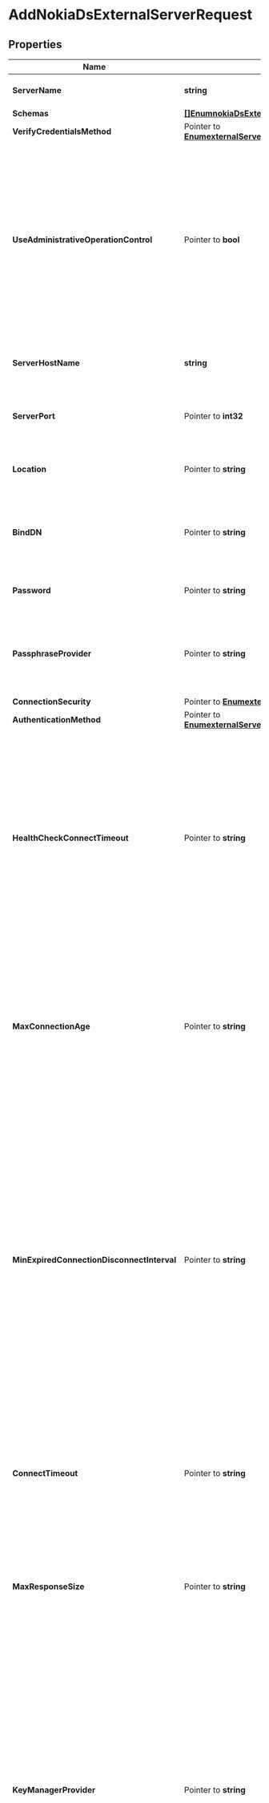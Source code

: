 # AddNokiaDsExternalServerRequest

## Properties

Name | Type | Description | Notes
------------ | ------------- | ------------- | -------------
**ServerName** | **string** | Name of the new External Server | 
**Schemas** | [**[]EnumnokiaDsExternalServerSchemaUrn**](EnumnokiaDsExternalServerSchemaUrn.md) |  | 
**VerifyCredentialsMethod** | Pointer to [**EnumexternalServerVerifyCredentialsMethodProp**](EnumexternalServerVerifyCredentialsMethodProp.md) |  | [optional] 
**UseAdministrativeOperationControl** | Pointer to **bool** | Indicates whether to include the administrative operation request control in requests sent to this server which are intended for administrative operations (e.g., health checking) rather than requests directly from clients. | [optional] 
**ServerHostName** | **string** | The host name or IP address of the target LDAP server. | 
**ServerPort** | Pointer to **int32** | The port number on which the server listens for requests. | [optional] 
**Location** | Pointer to **string** | Specifies the location for the LDAP External Server. | [optional] 
**BindDN** | Pointer to **string** | The DN to use to bind to the target LDAP server if simple authentication is required. | [optional] 
**Password** | Pointer to **string** | The login password for the specified user. | [optional] 
**PassphraseProvider** | Pointer to **string** | The passphrase provider to use to obtain the login password for the specified user. | [optional] 
**ConnectionSecurity** | Pointer to [**EnumexternalServerConnectionSecurityProp**](EnumexternalServerConnectionSecurityProp.md) |  | [optional] 
**AuthenticationMethod** | Pointer to [**EnumexternalServerNokiaDsAuthenticationMethodProp**](EnumexternalServerNokiaDsAuthenticationMethodProp.md) |  | [optional] 
**HealthCheckConnectTimeout** | Pointer to **string** | Specifies the maximum length of time to wait for a connection to be established for the purpose of performing a health check. If the connection cannot be established within this length of time, the server will be classified as unavailable. | [optional] 
**MaxConnectionAge** | Pointer to **string** | Specifies the maximum length of time that connections to this server should be allowed to remain established before being closed and replaced with newly-established connections. | [optional] 
**MinExpiredConnectionDisconnectInterval** | Pointer to **string** | Specifies the minimum length of time that should pass between connection closures as a result of the connections being established for longer than the maximum connection age. This may help avoid cases in which a large number of connections are closed and re-established in a short period of time because of the maximum connection age. | [optional] 
**ConnectTimeout** | Pointer to **string** | Specifies the maximum length of time to wait for a connection to be established before giving up and considering the server unavailable. | [optional] 
**MaxResponseSize** | Pointer to **string** | Specifies the maximum response size that should be supported for messages received from the LDAP external server. | [optional] 
**KeyManagerProvider** | Pointer to **string** | The key manager provider to use if SSL or StartTLS is to be used for connection-level security. When specifying a value for this property (except when using the Null key manager provider) you must ensure that the external server trusts this server&#39;s public certificate by adding this server&#39;s public certificate to the external server&#39;s trust store. | [optional] 
**TrustManagerProvider** | Pointer to **string** | The trust manager provider to use if SSL or StartTLS is to be used for connection-level security. | [optional] 
**InitialConnections** | Pointer to **int32** | The number of connections to initially establish to the LDAP external server. A value of zero indicates that the number of connections should be dynamically based on the number of available worker threads. This will be ignored when using a thread-local connection pool. | [optional] 
**MaxConnections** | Pointer to **int32** | The maximum number of concurrent connections to maintain for the LDAP external server. A value of zero indicates that the number of connections should be dynamically based on the number of available worker threads. This will be ignored when using a thread-local connection pool. | [optional] 
**DefunctConnectionResultCode** | Pointer to [**[]EnumexternalServerDefunctConnectionResultCodeProp**](EnumexternalServerDefunctConnectionResultCodeProp.md) |  | [optional] 
**AbandonOnTimeout** | Pointer to **bool** | Indicates whether to send an abandon request for an operation for which a response timeout is encountered. A request which has timed out on one server may be retried on another server regardless of whether an abandon request is sent, but if the initial attempt is not abandoned then a long-running operation may unnecessarily continue to consume processing resources on the initial server. | [optional] 
**Description** | Pointer to **string** | A description for this External Server | [optional] 

## Methods

### NewAddNokiaDsExternalServerRequest

`func NewAddNokiaDsExternalServerRequest(serverName string, schemas []EnumnokiaDsExternalServerSchemaUrn, serverHostName string, ) *AddNokiaDsExternalServerRequest`

NewAddNokiaDsExternalServerRequest instantiates a new AddNokiaDsExternalServerRequest object
This constructor will assign default values to properties that have it defined,
and makes sure properties required by API are set, but the set of arguments
will change when the set of required properties is changed

### NewAddNokiaDsExternalServerRequestWithDefaults

`func NewAddNokiaDsExternalServerRequestWithDefaults() *AddNokiaDsExternalServerRequest`

NewAddNokiaDsExternalServerRequestWithDefaults instantiates a new AddNokiaDsExternalServerRequest object
This constructor will only assign default values to properties that have it defined,
but it doesn't guarantee that properties required by API are set

### GetServerName

`func (o *AddNokiaDsExternalServerRequest) GetServerName() string`

GetServerName returns the ServerName field if non-nil, zero value otherwise.

### GetServerNameOk

`func (o *AddNokiaDsExternalServerRequest) GetServerNameOk() (*string, bool)`

GetServerNameOk returns a tuple with the ServerName field if it's non-nil, zero value otherwise
and a boolean to check if the value has been set.

### SetServerName

`func (o *AddNokiaDsExternalServerRequest) SetServerName(v string)`

SetServerName sets ServerName field to given value.


### GetSchemas

`func (o *AddNokiaDsExternalServerRequest) GetSchemas() []EnumnokiaDsExternalServerSchemaUrn`

GetSchemas returns the Schemas field if non-nil, zero value otherwise.

### GetSchemasOk

`func (o *AddNokiaDsExternalServerRequest) GetSchemasOk() (*[]EnumnokiaDsExternalServerSchemaUrn, bool)`

GetSchemasOk returns a tuple with the Schemas field if it's non-nil, zero value otherwise
and a boolean to check if the value has been set.

### SetSchemas

`func (o *AddNokiaDsExternalServerRequest) SetSchemas(v []EnumnokiaDsExternalServerSchemaUrn)`

SetSchemas sets Schemas field to given value.


### GetVerifyCredentialsMethod

`func (o *AddNokiaDsExternalServerRequest) GetVerifyCredentialsMethod() EnumexternalServerVerifyCredentialsMethodProp`

GetVerifyCredentialsMethod returns the VerifyCredentialsMethod field if non-nil, zero value otherwise.

### GetVerifyCredentialsMethodOk

`func (o *AddNokiaDsExternalServerRequest) GetVerifyCredentialsMethodOk() (*EnumexternalServerVerifyCredentialsMethodProp, bool)`

GetVerifyCredentialsMethodOk returns a tuple with the VerifyCredentialsMethod field if it's non-nil, zero value otherwise
and a boolean to check if the value has been set.

### SetVerifyCredentialsMethod

`func (o *AddNokiaDsExternalServerRequest) SetVerifyCredentialsMethod(v EnumexternalServerVerifyCredentialsMethodProp)`

SetVerifyCredentialsMethod sets VerifyCredentialsMethod field to given value.

### HasVerifyCredentialsMethod

`func (o *AddNokiaDsExternalServerRequest) HasVerifyCredentialsMethod() bool`

HasVerifyCredentialsMethod returns a boolean if a field has been set.

### GetUseAdministrativeOperationControl

`func (o *AddNokiaDsExternalServerRequest) GetUseAdministrativeOperationControl() bool`

GetUseAdministrativeOperationControl returns the UseAdministrativeOperationControl field if non-nil, zero value otherwise.

### GetUseAdministrativeOperationControlOk

`func (o *AddNokiaDsExternalServerRequest) GetUseAdministrativeOperationControlOk() (*bool, bool)`

GetUseAdministrativeOperationControlOk returns a tuple with the UseAdministrativeOperationControl field if it's non-nil, zero value otherwise
and a boolean to check if the value has been set.

### SetUseAdministrativeOperationControl

`func (o *AddNokiaDsExternalServerRequest) SetUseAdministrativeOperationControl(v bool)`

SetUseAdministrativeOperationControl sets UseAdministrativeOperationControl field to given value.

### HasUseAdministrativeOperationControl

`func (o *AddNokiaDsExternalServerRequest) HasUseAdministrativeOperationControl() bool`

HasUseAdministrativeOperationControl returns a boolean if a field has been set.

### GetServerHostName

`func (o *AddNokiaDsExternalServerRequest) GetServerHostName() string`

GetServerHostName returns the ServerHostName field if non-nil, zero value otherwise.

### GetServerHostNameOk

`func (o *AddNokiaDsExternalServerRequest) GetServerHostNameOk() (*string, bool)`

GetServerHostNameOk returns a tuple with the ServerHostName field if it's non-nil, zero value otherwise
and a boolean to check if the value has been set.

### SetServerHostName

`func (o *AddNokiaDsExternalServerRequest) SetServerHostName(v string)`

SetServerHostName sets ServerHostName field to given value.


### GetServerPort

`func (o *AddNokiaDsExternalServerRequest) GetServerPort() int32`

GetServerPort returns the ServerPort field if non-nil, zero value otherwise.

### GetServerPortOk

`func (o *AddNokiaDsExternalServerRequest) GetServerPortOk() (*int32, bool)`

GetServerPortOk returns a tuple with the ServerPort field if it's non-nil, zero value otherwise
and a boolean to check if the value has been set.

### SetServerPort

`func (o *AddNokiaDsExternalServerRequest) SetServerPort(v int32)`

SetServerPort sets ServerPort field to given value.

### HasServerPort

`func (o *AddNokiaDsExternalServerRequest) HasServerPort() bool`

HasServerPort returns a boolean if a field has been set.

### GetLocation

`func (o *AddNokiaDsExternalServerRequest) GetLocation() string`

GetLocation returns the Location field if non-nil, zero value otherwise.

### GetLocationOk

`func (o *AddNokiaDsExternalServerRequest) GetLocationOk() (*string, bool)`

GetLocationOk returns a tuple with the Location field if it's non-nil, zero value otherwise
and a boolean to check if the value has been set.

### SetLocation

`func (o *AddNokiaDsExternalServerRequest) SetLocation(v string)`

SetLocation sets Location field to given value.

### HasLocation

`func (o *AddNokiaDsExternalServerRequest) HasLocation() bool`

HasLocation returns a boolean if a field has been set.

### GetBindDN

`func (o *AddNokiaDsExternalServerRequest) GetBindDN() string`

GetBindDN returns the BindDN field if non-nil, zero value otherwise.

### GetBindDNOk

`func (o *AddNokiaDsExternalServerRequest) GetBindDNOk() (*string, bool)`

GetBindDNOk returns a tuple with the BindDN field if it's non-nil, zero value otherwise
and a boolean to check if the value has been set.

### SetBindDN

`func (o *AddNokiaDsExternalServerRequest) SetBindDN(v string)`

SetBindDN sets BindDN field to given value.

### HasBindDN

`func (o *AddNokiaDsExternalServerRequest) HasBindDN() bool`

HasBindDN returns a boolean if a field has been set.

### GetPassword

`func (o *AddNokiaDsExternalServerRequest) GetPassword() string`

GetPassword returns the Password field if non-nil, zero value otherwise.

### GetPasswordOk

`func (o *AddNokiaDsExternalServerRequest) GetPasswordOk() (*string, bool)`

GetPasswordOk returns a tuple with the Password field if it's non-nil, zero value otherwise
and a boolean to check if the value has been set.

### SetPassword

`func (o *AddNokiaDsExternalServerRequest) SetPassword(v string)`

SetPassword sets Password field to given value.

### HasPassword

`func (o *AddNokiaDsExternalServerRequest) HasPassword() bool`

HasPassword returns a boolean if a field has been set.

### GetPassphraseProvider

`func (o *AddNokiaDsExternalServerRequest) GetPassphraseProvider() string`

GetPassphraseProvider returns the PassphraseProvider field if non-nil, zero value otherwise.

### GetPassphraseProviderOk

`func (o *AddNokiaDsExternalServerRequest) GetPassphraseProviderOk() (*string, bool)`

GetPassphraseProviderOk returns a tuple with the PassphraseProvider field if it's non-nil, zero value otherwise
and a boolean to check if the value has been set.

### SetPassphraseProvider

`func (o *AddNokiaDsExternalServerRequest) SetPassphraseProvider(v string)`

SetPassphraseProvider sets PassphraseProvider field to given value.

### HasPassphraseProvider

`func (o *AddNokiaDsExternalServerRequest) HasPassphraseProvider() bool`

HasPassphraseProvider returns a boolean if a field has been set.

### GetConnectionSecurity

`func (o *AddNokiaDsExternalServerRequest) GetConnectionSecurity() EnumexternalServerConnectionSecurityProp`

GetConnectionSecurity returns the ConnectionSecurity field if non-nil, zero value otherwise.

### GetConnectionSecurityOk

`func (o *AddNokiaDsExternalServerRequest) GetConnectionSecurityOk() (*EnumexternalServerConnectionSecurityProp, bool)`

GetConnectionSecurityOk returns a tuple with the ConnectionSecurity field if it's non-nil, zero value otherwise
and a boolean to check if the value has been set.

### SetConnectionSecurity

`func (o *AddNokiaDsExternalServerRequest) SetConnectionSecurity(v EnumexternalServerConnectionSecurityProp)`

SetConnectionSecurity sets ConnectionSecurity field to given value.

### HasConnectionSecurity

`func (o *AddNokiaDsExternalServerRequest) HasConnectionSecurity() bool`

HasConnectionSecurity returns a boolean if a field has been set.

### GetAuthenticationMethod

`func (o *AddNokiaDsExternalServerRequest) GetAuthenticationMethod() EnumexternalServerNokiaDsAuthenticationMethodProp`

GetAuthenticationMethod returns the AuthenticationMethod field if non-nil, zero value otherwise.

### GetAuthenticationMethodOk

`func (o *AddNokiaDsExternalServerRequest) GetAuthenticationMethodOk() (*EnumexternalServerNokiaDsAuthenticationMethodProp, bool)`

GetAuthenticationMethodOk returns a tuple with the AuthenticationMethod field if it's non-nil, zero value otherwise
and a boolean to check if the value has been set.

### SetAuthenticationMethod

`func (o *AddNokiaDsExternalServerRequest) SetAuthenticationMethod(v EnumexternalServerNokiaDsAuthenticationMethodProp)`

SetAuthenticationMethod sets AuthenticationMethod field to given value.

### HasAuthenticationMethod

`func (o *AddNokiaDsExternalServerRequest) HasAuthenticationMethod() bool`

HasAuthenticationMethod returns a boolean if a field has been set.

### GetHealthCheckConnectTimeout

`func (o *AddNokiaDsExternalServerRequest) GetHealthCheckConnectTimeout() string`

GetHealthCheckConnectTimeout returns the HealthCheckConnectTimeout field if non-nil, zero value otherwise.

### GetHealthCheckConnectTimeoutOk

`func (o *AddNokiaDsExternalServerRequest) GetHealthCheckConnectTimeoutOk() (*string, bool)`

GetHealthCheckConnectTimeoutOk returns a tuple with the HealthCheckConnectTimeout field if it's non-nil, zero value otherwise
and a boolean to check if the value has been set.

### SetHealthCheckConnectTimeout

`func (o *AddNokiaDsExternalServerRequest) SetHealthCheckConnectTimeout(v string)`

SetHealthCheckConnectTimeout sets HealthCheckConnectTimeout field to given value.

### HasHealthCheckConnectTimeout

`func (o *AddNokiaDsExternalServerRequest) HasHealthCheckConnectTimeout() bool`

HasHealthCheckConnectTimeout returns a boolean if a field has been set.

### GetMaxConnectionAge

`func (o *AddNokiaDsExternalServerRequest) GetMaxConnectionAge() string`

GetMaxConnectionAge returns the MaxConnectionAge field if non-nil, zero value otherwise.

### GetMaxConnectionAgeOk

`func (o *AddNokiaDsExternalServerRequest) GetMaxConnectionAgeOk() (*string, bool)`

GetMaxConnectionAgeOk returns a tuple with the MaxConnectionAge field if it's non-nil, zero value otherwise
and a boolean to check if the value has been set.

### SetMaxConnectionAge

`func (o *AddNokiaDsExternalServerRequest) SetMaxConnectionAge(v string)`

SetMaxConnectionAge sets MaxConnectionAge field to given value.

### HasMaxConnectionAge

`func (o *AddNokiaDsExternalServerRequest) HasMaxConnectionAge() bool`

HasMaxConnectionAge returns a boolean if a field has been set.

### GetMinExpiredConnectionDisconnectInterval

`func (o *AddNokiaDsExternalServerRequest) GetMinExpiredConnectionDisconnectInterval() string`

GetMinExpiredConnectionDisconnectInterval returns the MinExpiredConnectionDisconnectInterval field if non-nil, zero value otherwise.

### GetMinExpiredConnectionDisconnectIntervalOk

`func (o *AddNokiaDsExternalServerRequest) GetMinExpiredConnectionDisconnectIntervalOk() (*string, bool)`

GetMinExpiredConnectionDisconnectIntervalOk returns a tuple with the MinExpiredConnectionDisconnectInterval field if it's non-nil, zero value otherwise
and a boolean to check if the value has been set.

### SetMinExpiredConnectionDisconnectInterval

`func (o *AddNokiaDsExternalServerRequest) SetMinExpiredConnectionDisconnectInterval(v string)`

SetMinExpiredConnectionDisconnectInterval sets MinExpiredConnectionDisconnectInterval field to given value.

### HasMinExpiredConnectionDisconnectInterval

`func (o *AddNokiaDsExternalServerRequest) HasMinExpiredConnectionDisconnectInterval() bool`

HasMinExpiredConnectionDisconnectInterval returns a boolean if a field has been set.

### GetConnectTimeout

`func (o *AddNokiaDsExternalServerRequest) GetConnectTimeout() string`

GetConnectTimeout returns the ConnectTimeout field if non-nil, zero value otherwise.

### GetConnectTimeoutOk

`func (o *AddNokiaDsExternalServerRequest) GetConnectTimeoutOk() (*string, bool)`

GetConnectTimeoutOk returns a tuple with the ConnectTimeout field if it's non-nil, zero value otherwise
and a boolean to check if the value has been set.

### SetConnectTimeout

`func (o *AddNokiaDsExternalServerRequest) SetConnectTimeout(v string)`

SetConnectTimeout sets ConnectTimeout field to given value.

### HasConnectTimeout

`func (o *AddNokiaDsExternalServerRequest) HasConnectTimeout() bool`

HasConnectTimeout returns a boolean if a field has been set.

### GetMaxResponseSize

`func (o *AddNokiaDsExternalServerRequest) GetMaxResponseSize() string`

GetMaxResponseSize returns the MaxResponseSize field if non-nil, zero value otherwise.

### GetMaxResponseSizeOk

`func (o *AddNokiaDsExternalServerRequest) GetMaxResponseSizeOk() (*string, bool)`

GetMaxResponseSizeOk returns a tuple with the MaxResponseSize field if it's non-nil, zero value otherwise
and a boolean to check if the value has been set.

### SetMaxResponseSize

`func (o *AddNokiaDsExternalServerRequest) SetMaxResponseSize(v string)`

SetMaxResponseSize sets MaxResponseSize field to given value.

### HasMaxResponseSize

`func (o *AddNokiaDsExternalServerRequest) HasMaxResponseSize() bool`

HasMaxResponseSize returns a boolean if a field has been set.

### GetKeyManagerProvider

`func (o *AddNokiaDsExternalServerRequest) GetKeyManagerProvider() string`

GetKeyManagerProvider returns the KeyManagerProvider field if non-nil, zero value otherwise.

### GetKeyManagerProviderOk

`func (o *AddNokiaDsExternalServerRequest) GetKeyManagerProviderOk() (*string, bool)`

GetKeyManagerProviderOk returns a tuple with the KeyManagerProvider field if it's non-nil, zero value otherwise
and a boolean to check if the value has been set.

### SetKeyManagerProvider

`func (o *AddNokiaDsExternalServerRequest) SetKeyManagerProvider(v string)`

SetKeyManagerProvider sets KeyManagerProvider field to given value.

### HasKeyManagerProvider

`func (o *AddNokiaDsExternalServerRequest) HasKeyManagerProvider() bool`

HasKeyManagerProvider returns a boolean if a field has been set.

### GetTrustManagerProvider

`func (o *AddNokiaDsExternalServerRequest) GetTrustManagerProvider() string`

GetTrustManagerProvider returns the TrustManagerProvider field if non-nil, zero value otherwise.

### GetTrustManagerProviderOk

`func (o *AddNokiaDsExternalServerRequest) GetTrustManagerProviderOk() (*string, bool)`

GetTrustManagerProviderOk returns a tuple with the TrustManagerProvider field if it's non-nil, zero value otherwise
and a boolean to check if the value has been set.

### SetTrustManagerProvider

`func (o *AddNokiaDsExternalServerRequest) SetTrustManagerProvider(v string)`

SetTrustManagerProvider sets TrustManagerProvider field to given value.

### HasTrustManagerProvider

`func (o *AddNokiaDsExternalServerRequest) HasTrustManagerProvider() bool`

HasTrustManagerProvider returns a boolean if a field has been set.

### GetInitialConnections

`func (o *AddNokiaDsExternalServerRequest) GetInitialConnections() int32`

GetInitialConnections returns the InitialConnections field if non-nil, zero value otherwise.

### GetInitialConnectionsOk

`func (o *AddNokiaDsExternalServerRequest) GetInitialConnectionsOk() (*int32, bool)`

GetInitialConnectionsOk returns a tuple with the InitialConnections field if it's non-nil, zero value otherwise
and a boolean to check if the value has been set.

### SetInitialConnections

`func (o *AddNokiaDsExternalServerRequest) SetInitialConnections(v int32)`

SetInitialConnections sets InitialConnections field to given value.

### HasInitialConnections

`func (o *AddNokiaDsExternalServerRequest) HasInitialConnections() bool`

HasInitialConnections returns a boolean if a field has been set.

### GetMaxConnections

`func (o *AddNokiaDsExternalServerRequest) GetMaxConnections() int32`

GetMaxConnections returns the MaxConnections field if non-nil, zero value otherwise.

### GetMaxConnectionsOk

`func (o *AddNokiaDsExternalServerRequest) GetMaxConnectionsOk() (*int32, bool)`

GetMaxConnectionsOk returns a tuple with the MaxConnections field if it's non-nil, zero value otherwise
and a boolean to check if the value has been set.

### SetMaxConnections

`func (o *AddNokiaDsExternalServerRequest) SetMaxConnections(v int32)`

SetMaxConnections sets MaxConnections field to given value.

### HasMaxConnections

`func (o *AddNokiaDsExternalServerRequest) HasMaxConnections() bool`

HasMaxConnections returns a boolean if a field has been set.

### GetDefunctConnectionResultCode

`func (o *AddNokiaDsExternalServerRequest) GetDefunctConnectionResultCode() []EnumexternalServerDefunctConnectionResultCodeProp`

GetDefunctConnectionResultCode returns the DefunctConnectionResultCode field if non-nil, zero value otherwise.

### GetDefunctConnectionResultCodeOk

`func (o *AddNokiaDsExternalServerRequest) GetDefunctConnectionResultCodeOk() (*[]EnumexternalServerDefunctConnectionResultCodeProp, bool)`

GetDefunctConnectionResultCodeOk returns a tuple with the DefunctConnectionResultCode field if it's non-nil, zero value otherwise
and a boolean to check if the value has been set.

### SetDefunctConnectionResultCode

`func (o *AddNokiaDsExternalServerRequest) SetDefunctConnectionResultCode(v []EnumexternalServerDefunctConnectionResultCodeProp)`

SetDefunctConnectionResultCode sets DefunctConnectionResultCode field to given value.

### HasDefunctConnectionResultCode

`func (o *AddNokiaDsExternalServerRequest) HasDefunctConnectionResultCode() bool`

HasDefunctConnectionResultCode returns a boolean if a field has been set.

### GetAbandonOnTimeout

`func (o *AddNokiaDsExternalServerRequest) GetAbandonOnTimeout() bool`

GetAbandonOnTimeout returns the AbandonOnTimeout field if non-nil, zero value otherwise.

### GetAbandonOnTimeoutOk

`func (o *AddNokiaDsExternalServerRequest) GetAbandonOnTimeoutOk() (*bool, bool)`

GetAbandonOnTimeoutOk returns a tuple with the AbandonOnTimeout field if it's non-nil, zero value otherwise
and a boolean to check if the value has been set.

### SetAbandonOnTimeout

`func (o *AddNokiaDsExternalServerRequest) SetAbandonOnTimeout(v bool)`

SetAbandonOnTimeout sets AbandonOnTimeout field to given value.

### HasAbandonOnTimeout

`func (o *AddNokiaDsExternalServerRequest) HasAbandonOnTimeout() bool`

HasAbandonOnTimeout returns a boolean if a field has been set.

### GetDescription

`func (o *AddNokiaDsExternalServerRequest) GetDescription() string`

GetDescription returns the Description field if non-nil, zero value otherwise.

### GetDescriptionOk

`func (o *AddNokiaDsExternalServerRequest) GetDescriptionOk() (*string, bool)`

GetDescriptionOk returns a tuple with the Description field if it's non-nil, zero value otherwise
and a boolean to check if the value has been set.

### SetDescription

`func (o *AddNokiaDsExternalServerRequest) SetDescription(v string)`

SetDescription sets Description field to given value.

### HasDescription

`func (o *AddNokiaDsExternalServerRequest) HasDescription() bool`

HasDescription returns a boolean if a field has been set.


[[Back to Model list]](../README.md#documentation-for-models) [[Back to API list]](../README.md#documentation-for-api-endpoints) [[Back to README]](../README.md)


